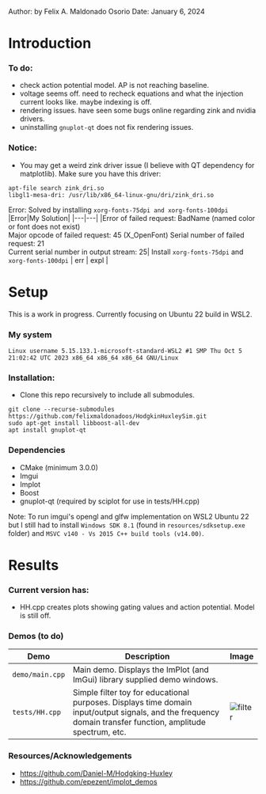 Author: by Felix A. Maldonado Osorio
Date: January 6, 2024

# Introduction

### To do: 
- check action potential model. AP is not reaching baseline. 
- voltage seems off. need to recheck equations and what the injection current looks like. maybe indexing is off.
- rendering issues. have seen some bugs online regarding zink and nvidia drivers. 
- uninstalling ```gnuplot-qt``` does not fix rendering issues.

### Notice:
- You may get a weird zink driver issue (I believe with QT dependency for matplotlib). Make sure you have this driver:
```
apt-file search zink_dri.so
libgl1-mesa-dri: /usr/lib/x86_64-linux-gnu/dri/zink_dri.so
```
Error: 
Solved by installing ```xorg-fonts-75dpi and xorg-fonts-100dpi```
|Error|My Solution|
|---|---|
|Error of failed request: BadName (named color or font does not exist) <br> Major opcode of failed request: 45 (X_OpenFont) Serial number of failed request: 21 <br> Current serial number in output stream: 25| Install ```xorg-fonts-75dpi``` and ```xorg-fonts-100dpi```
| err | expl |
# Setup
This is a work in progress. Currently focusing on Ubuntu 22 build in WSL2. 
### My system
```Linux username 5.15.133.1-microsoft-standard-WSL2 #1 SMP Thu Oct 5 21:02:42 UTC 2023 x86_64 x86_64 x86_64 GNU/Linux```

### Installation:
- Clone this repo recursively to include all submodules.

``` 
git clone --recurse-submodules https://github.com/felixmaldonadoos/HodgkinHuxleySim.git 
sudo apt-get install libboost-all-dev
apt install gnuplot-qt
```

### Dependencies
- CMake (minimum 3.0.0)
- Imgui 
- Implot
- Boost
- gnuplot-qt (required by sciplot for use in tests/HH.cpp)

Note: To run imgui's opengl and glfw implementation on WSL2 Ubuntu 22 but I still had to install ``` Windows SDK 8.1 ``` (found in ```resources/sdksetup.exe``` folder) and ```MSVC v140 - Vs 2015 C++ build tools (v14.00)```.
# Results
### Current version has: 
- HH.cpp creates plots showing gating values and action potential. Model is still off. 

### Demos (to do)

|Demo|Description|Image|
|---|---|---|
|`demo/main.cpp`|Main demo. Displays the ImPlot (and ImGui) library supplied demo windows.| |
|`tests/HH.cpp`|Simple filter toy for educational purposes. Displays time domain input/output signals, and the frequency domain transfer function, amplitude spectrum, etc.|![filter](https://raw.githubusercontent.com/epezent/implot_demos/master/screenshots/filter.png)|


### Resources/Acknowledgements
- https://github.com/Daniel-M/Hodgking-Huxley
- https://github.com/epezent/implot_demos

